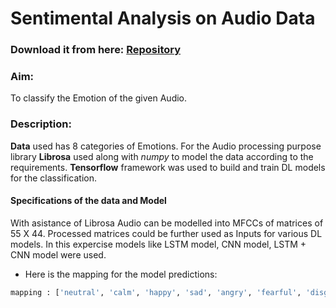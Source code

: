 # Sentimental Analysis on Audio Data

### Download it from here: [Repository](https://github.com/kushal1999seemakurthi/Deep_Learning/tree/main/projects/Sentimental_Analysis_of_Audio)

### **Aim:**
 
To classify the Emotion of the given Audio.
 
### **Description:**
 
**Data** used has 8 categories of Emotions. For the Audio processing purpose library  **Librosa** used along with *numpy* to model the data according to the requirements. **Tensorflow** framework was used to build and train DL models for the classification.
 
#### Specifications of the data and Model
 
 With asistance of Librosa Audio can be modelled into MFCCs of matrices of 55 X 44. Processed matrices could be further used as Inputs for various DL models. In this expercise models like LSTM model, CNN model, LSTM + CNN model were used.
 
* Here is the mapping for the model predictions:
 ```python
 mapping : ['neutral', 'calm', 'happy', 'sad', 'angry', 'fearful', 'disgust', 'surprise']
```
